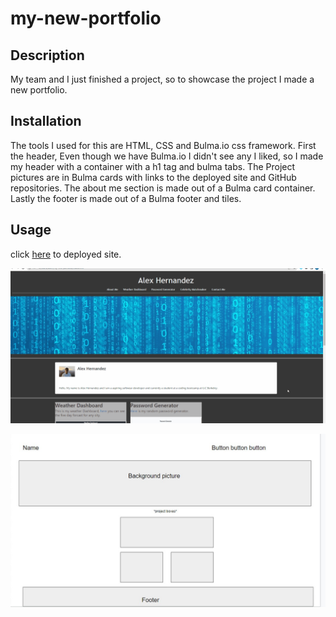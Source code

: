 # my-new-portfolio

## Description
My team and I just finished a project, so to showcase the project I made a new portfolio.

## Installation
The tools I used for this are HTML, CSS and Bulma.io css framework. First the header, Even though we have Bulma.io I didn't see any I liked, so I made my header with a container with a h1 tag and bulma tabs. The Project pictures are in Bulma cards with links to the deployed site and GitHub repositories. The about me section is made out of a Bulma card container. Lastly the footer is made out of a Bulma footer and tiles. 

## Usage 
click [here](https://alex-h1.github.io/my-new-portfolio/) to deployed site.

![alt text](./assets/Animation.gif)

![alt text](./assets/Screenshot%202022-04-18%20223031.jpg)